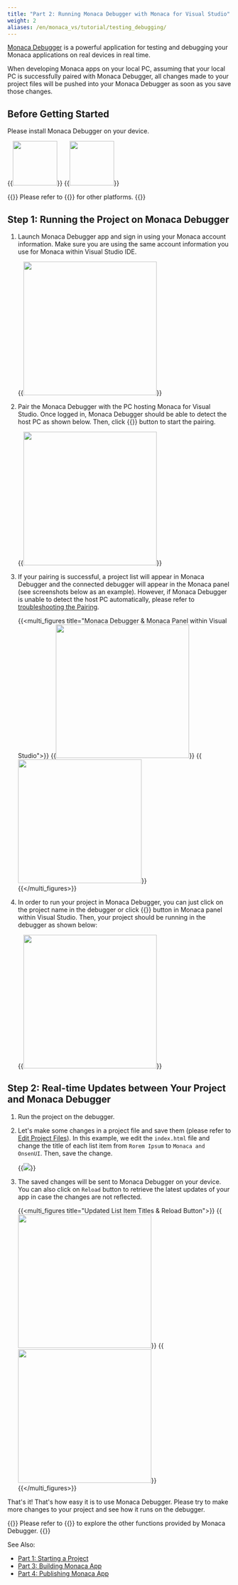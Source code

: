 ```yaml
---
title: "Part 2: Running Monaca Debugger with Monaca for Visual Studio"
weight: 2
aliases: /en/monaca_vs/tutorial/testing_debugging/
---
```


[Monaca Debugger](/en/products_guide/debugger) is a powerful application for testing and debugging your Monaca applications on real devices in real time.

When developing Monaca apps on your local PC, assuming that your local
PC is successfully paired with Monaca Debugger, all changes made to your
project files will be pushed into your Monaca Debugger as soon as you
save those changes.

## Before Getting Started

Please install Monaca Debugger on your device.

{{<img src="/images/monaca_vs/tutorial/testing_debugging/App_Store.jpg" width="100" link="https://itunes.apple.com/us/app/monaca/id550941371?mt=8">}}
{{<img src="/images/monaca_vs/tutorial/testing_debugging/Google_play.png" width="100" link="https://play.google.com/store/apps/details?id=mobi.monaca.debugger&hl=en">}}

{{<note>}}
    Please refer to {{<link href="/en/products_guide/debugger/installation/" title="Monaca Debugger Installation">}} for other platforms.
{{</note>}}

## Step 1: Running the Project on Monaca Debugger

1.  Launch Monaca Debugger app and sign in using your Monaca account
    information. Make sure you are using the same account information
    you use for Monaca within Visual Studio IDE.

    {{<img src="/images/monaca_vs/tutorial/testing_debugging/1.png" width="300">}}  

2.  Pair the Monaca Debugger with the PC hosting Monaca for Visual
    Studio. Once logged in, Monaca Debugger should be able to detect the
    host PC as shown below. Then, click {{<guilabel name="Pair">}} button to start the
    pairing.

    {{<img src="/images/monaca_vs/tutorial/testing_debugging/2.png" width="300">}}  

3.  If your pairing is successful, a project list will appear in Monaca
    Debugger and the connected debugger will appear in the Monaca panel
    (see screenshots below as an example). However, if Monaca Debugger
    is unable to detect the host PC automatically, please refer to [troubleshooting the Pairing](/en/products_guide/debugger/troubleshooting).

    {{<multi_figures title="Monaca Debugger & Monaca Panel within Visual Studio">}}
        {{<img src="/images/monaca_vs/tutorial/testing_debugging/3.png" width="300">}}
        {{<img src="/images/monaca_vs/tutorial/testing_debugging/4.png" width="278">}}    
     {{</multi_figures>}}

4.  In order to run your project in Monaca Debugger, you can just click
    on the project name in the debugger or click {{<guilabel name="Run in Device">}} button in
    Monaca panel within Visual Studio. Then, your project should be
    running in the debugger as shown below:

    {{<img src="/images/monaca_vs/tutorial/testing_debugging/5.png" width="300">}}

## Step 2: Real-time Updates between Your Project and Monaca Debugger

1.  Run the project on the debugger.
2.  Let's make some changes in a project file and save them (please
    refer to [Edit Project Files](../starting_project/#step-3-editing-the-project-files)). In
    this example, we edit the `index.html` file and change the title of each list
    item from `Rorem Ipsum` to `Monaca and OnsenUI`. Then, save the change.

    {{<img src="/images/monaca_vs/tutorial/testing_debugging/6.png">}}

3.  The saved changes will be sent to Monaca Debugger on your device.
    You can also click on `Reload` button to retrieve the latest updates
    of your app in case the changes are not reflected.

    {{<multi_figures title="Updated List Item Titles & Reload Button">}}
        {{<img src="/images/monaca_vs/tutorial/testing_debugging/7.png" width="300">}}
        {{<img src="/images/monaca_vs/tutorial/testing_debugging/8.png" width="300">}}    
     {{</multi_figures>}}

That's it! That's how easy it is to use Monaca Debugger. Please try to
make more changes to your project and see how it runs on the debugger.

{{<note>}}
    Please refer to {{<link href="/en/products_guide/debugger/features" title="Functionalities">}} to explore the other functions provided by Monaca Debugger.
{{</note>}}

See Also:

- [Part 1: Starting a Project](../starting_project)
- [Part 3: Building Monaca App](../building_app)
- [Part 4: Publishing Monaca App](../publishing_app)
